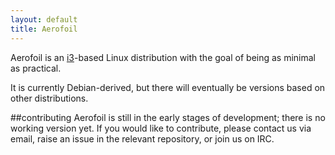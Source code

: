 ```yaml
---
layout: default 
title: Aerofoil
---
```


Aerofoil is an [i3](http://i3wm.org/)-based Linux distribution with the goal of being as minimal as practical.

It is currently Debian-derived, but there will eventually be versions based on other distributions.




##contributing
Aerofoil is still in the early stages of development; there is no working version yet. If you would like to contribute, please contact us via email, raise an issue in the relevant repository, or join us on IRC.

